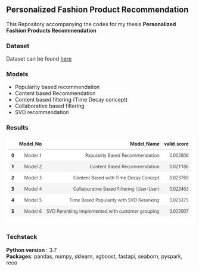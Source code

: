 ## Personalized Fashion Product Recommendation

This Repository accompanying the codes for my thesis **Personalized Fashion Products Recommendation**

### Dataset 

Dataset can be found [here](https://www.kaggle.com/competitions/h-and-m-personalized-fashion-recommendations/data)

### Models

* Popularity based recommendation 
* Content based Recommendation
* Content based filtering (Time Decay concept)
* Collaborative based filtering
* SVD recommendation

### Results 

![](https://github.com/Ranjani1998/Personalized-Fashion-Product-Recommendation/blob/main/assets/Results.png)

### Techstack

**Python version** : 3.7 <br>
**Packages**: pandas, numpy, sklearn, xgboost, fastapi, seaborn, pyspark, reco <br>



